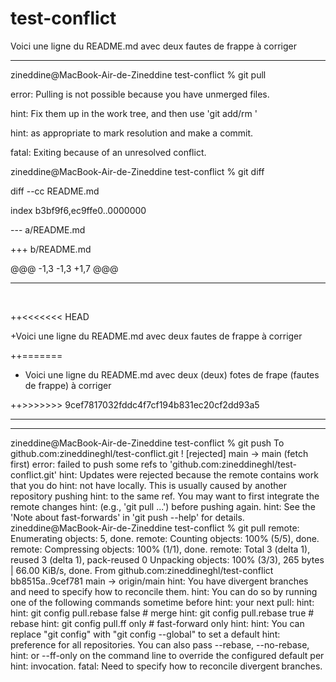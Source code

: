 # test-conflict

Voici une ligne du README.md avec deux fautes de frappe à corriger

-----------------------
zineddine@MacBook-Air-de-Zineddine test-conflict % git pull

error: Pulling is not possible because you have unmerged files.

hint: Fix them up in the work tree, and then use 'git add/rm <file>'

hint: as appropriate to mark resolution and make a commit.

fatal: Exiting because of an unresolved conflict.

zineddine@MacBook-Air-de-Zineddine test-conflict % git diff

diff --cc README.md

index b3bf9f6,ec9ffe0..0000000

--- a/README.md

+++ b/README.md

@@@ -1,3 -1,3 +1,7 @@@

----------------------------

  

++<<<<<<< HEAD

+Voici une ligne du README.md avec deux fautes de frappe à corriger

++=======

+ Voici une ligne du README.md avec deux (deux) fotes de frape (fautes de frappe) à corriger

++>>>>>>> 9cef7817032fddc4f7cf194b831ec20cf2dd93a5

-------------------------


-------------


zineddine@MacBook-Air-de-Zineddine test-conflict % git push
To github.com:zineddineghl/test-conflict.git
 ! [rejected]        main -> main (fetch first)
error: failed to push some refs to 'github.com:zineddineghl/test-conflict.git'
hint: Updates were rejected because the remote contains work that you do
hint: not have locally. This is usually caused by another repository pushing
hint: to the same ref. You may want to first integrate the remote changes
hint: (e.g., 'git pull ...') before pushing again.
hint: See the 'Note about fast-forwards' in 'git push --help' for details.
zineddine@MacBook-Air-de-Zineddine test-conflict % git pull
remote: Enumerating objects: 5, done.
remote: Counting objects: 100% (5/5), done.
remote: Compressing objects: 100% (1/1), done.
remote: Total 3 (delta 1), reused 3 (delta 1), pack-reused 0
Unpacking objects: 100% (3/3), 265 bytes | 66.00 KiB/s, done.
From github.com:zineddineghl/test-conflict
   bb8515a..9cef781  main       -> origin/main
hint: You have divergent branches and need to specify how to reconcile them.
hint: You can do so by running one of the following commands sometime before
hint: your next pull:
hint:
hint:   git config pull.rebase false  # merge
hint:   git config pull.rebase true   # rebase
hint:   git config pull.ff only       # fast-forward only
hint:
hint: You can replace "git config" with "git config --global" to set a default
hint: preference for all repositories. You can also pass --rebase, --no-rebase,
hint: or --ff-only on the command line to override the configured default per
hint: invocation.
fatal: Need to specify how to reconcile divergent branches.

